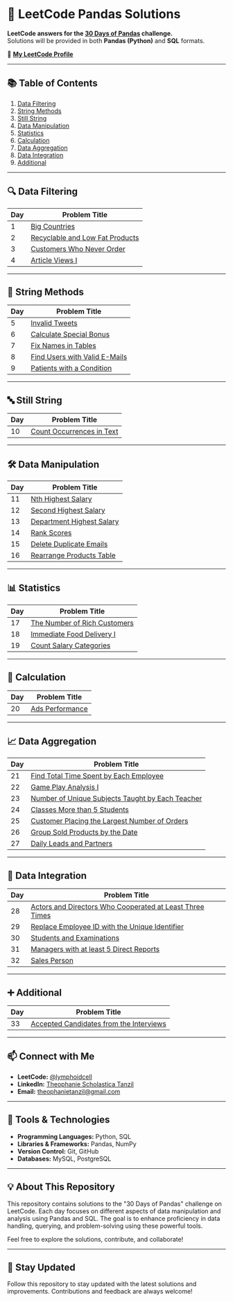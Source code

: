 # 🐼 LeetCode Pandas Solutions

**LeetCode answers for the [30 Days of Pandas](https://leetcode.com/studyplan/30-days-of-pandas/) challenge.**  
Solutions will be provided in both **Pandas (Python)** and **SQL** formats.

🔗 **[My LeetCode Profile](https://leetcode.com/u/lymphoidcell/)**

---

## 📚 Table of Contents

1. [Data Filtering](#data-filtering)
2. [String Methods](#string-methods)
3. [Still String](#still-string)
4. [Data Manipulation](#data-manipulation)
5. [Statistics](#statistics)
6. [Calculation](#calculation)
7. [Data Aggregation](#data-aggregation)
8. [Data Integration](#data-integration)
9. [Additional](#additional)

---

## 🔍 Data Filtering

| Day | Problem Title |
|-----|---------------|
| 1   | [Big Countries](https://leetcode.com/problems/big-countries/description/?envType=study-plan-v2&envId=30-days-of-pandas&lang=pythondata) |
| 2   | [Recyclable and Low Fat Products](https://leetcode.com/problems/recyclable-and-low-fat-products/description/?envType=study-plan-v2&envId=30-days-of-pandas&lang=pythondata) |
| 3   | [Customers Who Never Order](https://leetcode.com/problems/customers-who-never-order/description/?envType=study-plan-v2&envId=30-days-of-pandas&lang=pythondata) |
| 4   | [Article Views I](https://leetcode.com/problems/article-views-i/description/?envType=study-plan-v2&envId=30-days-of-pandas&lang=pythondata) |

---

## 📝 String Methods

| Day | Problem Title |
|-----|---------------|
| 5   | [Invalid Tweets](https://leetcode.com/problems/invalid-tweets/description/?envType=study-plan-v2&envId=30-days-of-pandas&lang=pythondata) |
| 6   | [Calculate Special Bonus](https://leetcode.com/problems/calculate-special-bonus/description/?envType=study-plan-v2&envId=30-days-of-pandas&lang=pythondata) |
| 7   | [Fix Names in Tables](https://leetcode.com/problems/fix-names-in-a-table/description/?envType=study-plan-v2&envId=30-days-of-pandas&lang=pythondata) |
| 8   | [Find Users with Valid E-Mails](https://leetcode.com/problems/find-users-with-valid-e-mails/description/?envType=study-plan-v2&envId=30-days-of-pandas&lang=pythondata) |
| 9   | [Patients with a Condition](https://leetcode.com/problems/patients-with-a-condition/description/?envType=study-plan-v2&envId=30-days-of-pandas&lang=pythondata) |

---

## 🔤 Still String

| Day | Problem Title |
|-----|---------------|
| 10  | [Count Occurrences in Text](https://leetcode.com/problems/count-occurrences-in-text/description/?envType=study-plan-v2&envId=30-days-of-pandas&lang=pythondata) |

---

## 🛠️ Data Manipulation

| Day | Problem Title |
|-----|---------------|
| 11  | [Nth Highest Salary](https://leetcode.com/problems/nth-highest-salary/description/?envType=study-plan-v2&envId=30-days-of-pandas&lang=pythondata) |
| 12  | [Second Highest Salary](https://leetcode.com/problems/second-highest-salary/description/?envType=study-plan-v2&envId=30-days-of-pandas&lang=pythondata) |
| 13  | [Department Highest Salary](https://leetcode.com/problems/department-highest-salary/description/?envType=study-plan-v2&envId=30-days-of-pandas&lang=pythondata) |
| 14  | [Rank Scores](https://leetcode.com/problems/rank-scores/description/?envType=study-plan-v2&envId=30-days-of-pandas&lang=pythondata) |
| 15  | [Delete Duplicate Emails](https://leetcode.com/problems/delete-duplicate-emails/description/?envType=study-plan-v2&envId=30-days-of-pandas&lang=pythondata) |
| 16  | [Rearrange Products Table](https://leetcode.com/problems/rearrange-products-table/description/?envType=study-plan-v2&envId=30-days-of-pandas&lang=pythondata) |

---

## 📊 Statistics

| Day | Problem Title |
|-----|---------------|
| 17  | [The Number of Rich Customers](https://leetcode.com/problems/the-number-of-rich-customers/description/?envType=study-plan-v2&envId=30-days-of-pandas&lang=pythondata) |
| 18  | [Immediate Food Delivery I](https://leetcode.com/problems/immediate-food-delivery-i/description/?envType=study-plan-v2&envId=30-days-of-pandas&lang=pythondata) |
| 19  | [Count Salary Categories](https://leetcode.com/problems/count-salary-categories/description/?envType=study-plan-v2&envId=30-days-of-pandas&lang=pythondata) |

---

## 📐 Calculation

| Day | Problem Title |
|-----|---------------|
| 20  | [Ads Performance](https://leetcode.com/problems/ads-performance/description/?envType=study-plan-v2&envId=30-days-of-pandas&lang=pythondata) |

---

## 📈 Data Aggregation

| Day | Problem Title |
|-----|---------------|
| 21  | [Find Total Time Spent by Each Employee](https://leetcode.com/problems/find-total-time-spent-by-each-employee/description/?envType=study-plan-v2&envId=30-days-of-pandas&lang=pythondata) |
| 22  | [Game Play Analysis I](https://leetcode.com/problems/game-play-analysis-i/description/?envType=study-plan-v2&envId=30-days-of-pandas&lang=pythondata) |
| 23  | [Number of Unique Subjects Taught by Each Teacher](https://leetcode.com/problems/number-of-unique-subjects-taught-by-each-teacher/description/?envType=study-plan-v2&envId=30-days-of-pandas&lang=pythondata) |
| 24  | [Classes More than 5 Students](https://leetcode.com/problems/classes-more-than-5-students/description/?envType=study-plan-v2&envId=30-days-of-pandas&lang=pythondata) |
| 25  | [Customer Placing the Largest Number of Orders](https://leetcode.com/problems/customer-placing-the-largest-number-of-orders/description/?envType=study-plan-v2&envId=30-days-of-pandas&lang=pythondata) |
| 26  | [Group Sold Products by the Date](https://leetcode.com/problems/group-sold-products-by-the-date/description/?envType=study-plan-v2&envId=30-days-of-pandas&lang=pythondata) |
| 27  | [Daily Leads and Partners](https://leetcode.com/problems/daily-leads-and-partners/description/?envType=study-plan-v2&envId=30-days-of-pandas&lang=pythondata) |

---

## 🔗 Data Integration

| Day | Problem Title |
|-----|---------------|
| 28  | [Actors and Directors Who Cooperated at Least Three Times](https://leetcode.com/problems/actors-and-directors-who-cooperated-at-least-three-times/?envType=study-plan-v2&envId=30-days-of-pandas&lang=pythondata) |
| 29  | [Replace Employee ID with the Unique Identifier](https://leetcode.com/problems/replace-employee-id-with-the-unique-identifier/description/?envType=study-plan-v2&envId=30-days-of-pandas&lang=pythondata) |
| 30  | [Students and Examinations](https://leetcode.com/problems/students-and-examinations/description/?envType=study-plan-v2&envId=30-days-of-pandas&lang=pythondata) |
| 31  | [Managers with at least 5 Direct Reports](https://leetcode.com/problems/managers-with-at-least-5-direct-reports/description/?envType=study-plan-v2&envId=30-days-of-pandas&lang=pythondata) |
| 32  | [Sales Person](https://leetcode.com/problems/sales-person/description/?envType=study-plan-v2&envId=30-days-of-pandas&lang=pythondata) |

---

## ➕ Additional

| Day | Problem Title |
|-----|---------------|
| 33  | [Accepted Candidates from the Interviews](https://leetcode.com/problems/accepted-candidates-from-the-interviews/description/?envType=study-plan-v2&envId=30-days-of-pandas&lang=pythondata) |

---

## 📫 Connect with Me

- **LeetCode:** [@lymphoidcell](https://leetcode.com/u/lymphoidcell/)
- **LinkedIn:** [Theophanie Scholastica Tanzil](https://www.linkedin.com/in/thscho/)
- **Email:** [theophanietanzil@gmail.com](mailto:theophanietanzil@gmail.com)

---

## 🧰 Tools & Technologies

- **Programming Languages:** Python, SQL
- **Libraries & Frameworks:** Pandas, NumPy
- **Version Control:** Git, GitHub
- **Databases:** MySQL, PostgreSQL

---

## 💡 About This Repository

This repository contains solutions to the "30 Days of Pandas" challenge on LeetCode. Each day focuses on different aspects of data manipulation and analysis using Pandas and SQL. The goal is to enhance proficiency in data handling, querying, and problem-solving using these powerful tools.

Feel free to explore the solutions, contribute, and collaborate!

---

## 📢 Stay Updated

Follow this repository to stay updated with the latest solutions and improvements. Contributions and feedback are always welcome!

